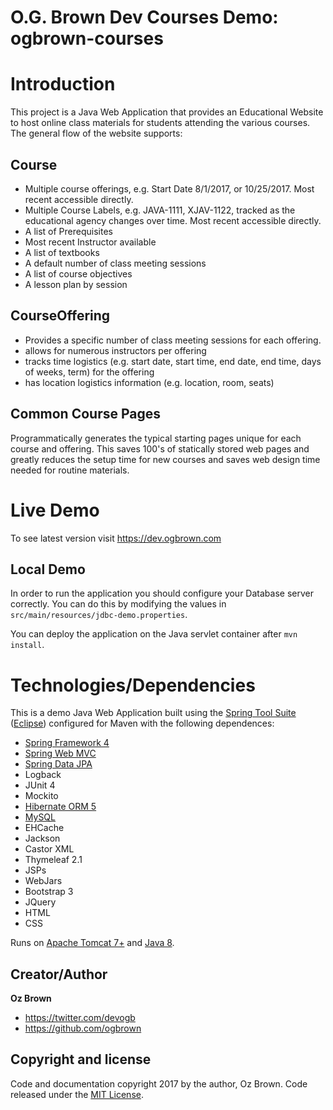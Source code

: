 O.G. Brown Dev Courses Demo: ogbrown-courses
=================================

# Introduction

This project is a Java Web Application that provides an Educational Website to host online class materials for students attending the various courses. The general flow of the website supports:

## Course
- Multiple course offerings, e.g. Start Date 8/1/2017, or 10/25/2017. Most recent accessible directly.
- Multiple Course Labels, e.g. JAVA-1111, XJAV-1122, tracked as the educational agency changes over time. Most recent accessible directly.
- A list of Prerequisites
- Most recent Instructor available
- A list of textbooks
- A default number of class meeting sessions
- A list of course objectives
- A lesson plan by session

 
## CourseOffering
- Provides a specific number of class meeting sessions for each offering.
- allows for numerous instructors per offering
- tracks time logistics (e.g. start date, start time, end date, end time, days of weeks, term) for the offering
- has location logistics information (e.g. location, room, seats)

## Common Course Pages
  Programmatically generates the typical starting pages unique for each course and offering. This saves 100's of statically stored web pages and greatly reduces the setup time for new courses and saves web design time needed for routine materials. 


# Live Demo

To see latest version visit https://dev.ogbrown.com

## Local Demo
In order to run the application you should configure your Database server correctly.
You can do this by modifying the values in `src/main/resources/jdbc-demo.properties`.


You can deploy the application on the Java servlet container after `mvn install`.

# Technologies/Dependencies

This is a demo Java Web Application built using the [Spring Tool Suite](https://spring.io/tools) ([Eclipse](http://www.eclipse.org/downloads/packages/eclipse-ide-java-ee-developers/oxygen1a)) configured for Maven with the following dependences: 
- [Spring Framework 4](https://projects.spring.io/spring-framework/)
- [Spring Web MVC](https://projects.spring.io/spring-framework/)
- [Spring Data JPA](https://projects.spring.io/spring-data/)
- Logback
- JUnit 4
- Mockito
- [Hibernate ORM 5](http://hibernate.org/orm/)
- [MySQL](http://mysql.com/)
- EHCache
- Jackson
- Castor XML
- Thymeleaf 2.1
- JSPs
- WebJars
- Bootstrap 3
- JQuery
- HTML
- CSS

Runs on [Apache Tomcat 7+](http://tomcat.apache.org/) and [Java 8](https://java.com/en/).

## Creator/Author

**Oz Brown**

- <https://twitter.com/devogb>
- <https://github.com/ogbrown>


## Copyright and license

Code and documentation copyright 2017 by the author, Oz Brown. Code released under the [MIT License](https://github.com/ogbrown/ogbrown-courses/blob/master/LICENSE).